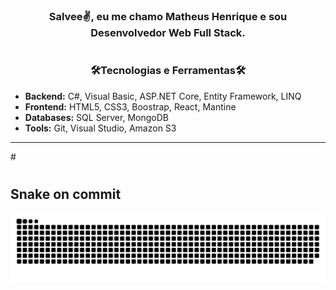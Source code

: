 # <h3 align="center">Salvee✌️, eu me chamo Matheus Henrique e sou Desenvolvedor Web Full Stack.</h3>


#
<h3 align="center"> 🛠️Tecnologias e Ferramentas🛠️</h3>

* <strong>Backend:</strong> C#, Visual Basic, ASP.NET Core, Entity Framework, LINQ
* <b>Frontend:</b> HTML5, CSS3, Boostrap, React, Mantine
* <b>Databases:</b> SQL Server, MongoDB
* <b>Tools:</b> Git, Visual Studio, Amazon S3
<hr/>
#

<div align="center"> 

</div>

#

## Snake on commit
![Snake animation](https://github.com/MatheusHenrique421/MatheusHenrique421/blob/output/github-contribution-grid-snake.svg)

#
[![]()]()
